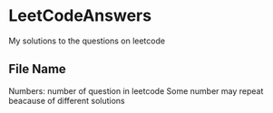 # LeetCodeAnswers
My solutions to the questions on leetcode

## File Name
Numbers: number of question in leetcode
Some number may repeat beacause of different solutions

